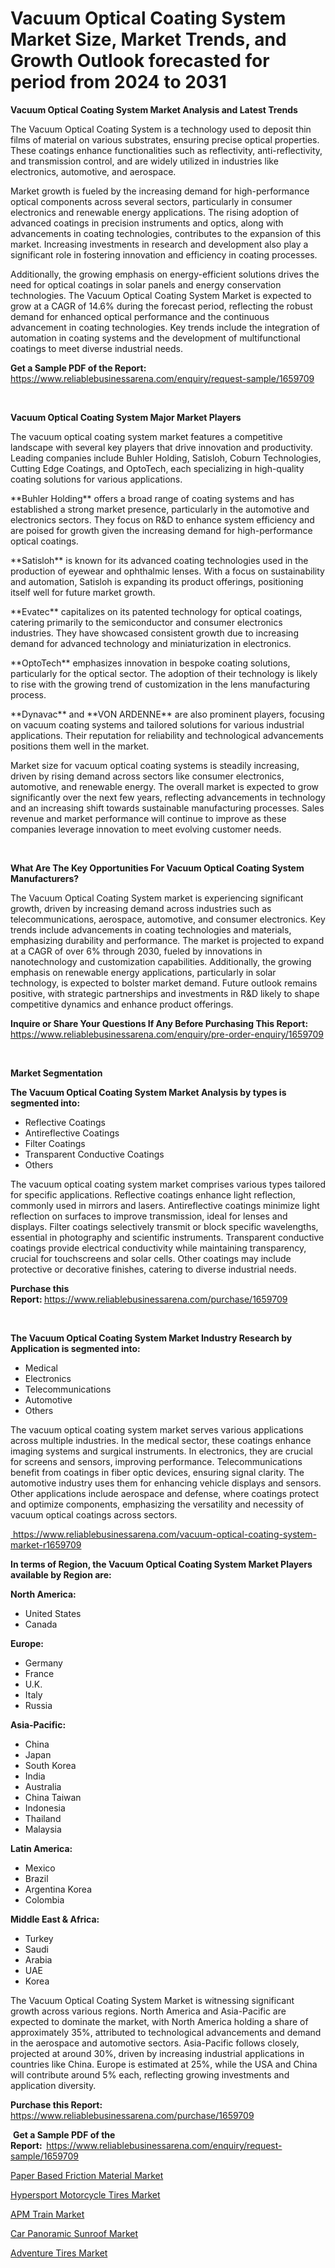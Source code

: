 <p><h1>Vacuum Optical Coating System Market Size, Market Trends, and Growth Outlook forecasted for period from 2024 to 2031</h1></p><p><strong>Vacuum Optical Coating System Market Analysis and Latest Trends</strong></p>
<p><p>The Vacuum Optical Coating System is a technology used to deposit thin films of material on various substrates, ensuring precise optical properties. These coatings enhance functionalities such as reflectivity, anti-reflectivity, and transmission control, and are widely utilized in industries like electronics, automotive, and aerospace. </p><p>Market growth is fueled by the increasing demand for high-performance optical components across several sectors, particularly in consumer electronics and renewable energy applications. The rising adoption of advanced coatings in precision instruments and optics, along with advancements in coating technologies, contributes to the expansion of this market. Increasing investments in research and development also play a significant role in fostering innovation and efficiency in coating processes.</p><p>Additionally, the growing emphasis on energy-efficient solutions drives the need for optical coatings in solar panels and energy conservation technologies. The Vacuum Optical Coating System Market is expected to grow at a CAGR of 14.6% during the forecast period, reflecting the robust demand for enhanced optical performance and the continuous advancement in coating technologies. Key trends include the integration of automation in coating systems and the development of multifunctional coatings to meet diverse industrial needs.</p></p>
<p><strong>Get a Sample PDF of the Report:&nbsp;</strong> <a href="https://www.reliablebusinessarena.com/enquiry/request-sample/1659709?utm_campaign=1835&utm_medium=2&utm_source=Github&utm_content=ia&utm_term=09122024&utm_id=vacuum-optical-coating-system">https://www.reliablebusinessarena.com/enquiry/request-sample/1659709</a></p>
<p>&nbsp;</p>
<p><strong>Vacuum Optical Coating System Major Market Players</strong></p>
<p><p>The vacuum optical coating system market features a competitive landscape with several key players that drive innovation and productivity. Leading companies include Buhler Holding, Satisloh, Coburn Technologies, Cutting Edge Coatings, and OptoTech, each specializing in high-quality coating solutions for various applications.</p><p>**Buhler Holding** offers a broad range of coating systems and has established a strong market presence, particularly in the automotive and electronics sectors. They focus on R&D to enhance system efficiency and are poised for growth given the increasing demand for high-performance optical coatings.</p><p>**Satisloh** is known for its advanced coating technologies used in the production of eyewear and ophthalmic lenses. With a focus on sustainability and automation, Satisloh is expanding its product offerings, positioning itself well for future market growth.</p><p>**Evatec** capitalizes on its patented technology for optical coatings, catering primarily to the semiconductor and consumer electronics industries. They have showcased consistent growth due to increasing demand for advanced technology and miniaturization in electronics.</p><p>**OptoTech** emphasizes innovation in bespoke coating solutions, particularly for the optical sector. The adoption of their technology is likely to rise with the growing trend of customization in the lens manufacturing process.</p><p>**Dynavac** and **VON ARDENNE** are also prominent players, focusing on vacuum coating systems and tailored solutions for various industrial applications. Their reputation for reliability and technological advancements positions them well in the market.</p><p>Market size for vacuum optical coating systems is steadily increasing, driven by rising demand across sectors like consumer electronics, automotive, and renewable energy. The overall market is expected to grow significantly over the next few years, reflecting advancements in technology and an increasing shift towards sustainable manufacturing processes. Sales revenue and market performance will continue to improve as these companies leverage innovation to meet evolving customer needs.</p></p>
<p>&nbsp;</p>
<p><strong>What Are The Key Opportunities For Vacuum Optical Coating System Manufacturers?</strong></p>
<p><p>The Vacuum Optical Coating System market is experiencing significant growth, driven by increasing demand across industries such as telecommunications, aerospace, automotive, and consumer electronics. Key trends include advancements in coating technologies and materials, emphasizing durability and performance. The market is projected to expand at a CAGR of over 6% through 2030, fueled by innovations in nanotechnology and customization capabilities. Additionally, the growing emphasis on renewable energy applications, particularly in solar technology, is expected to bolster market demand. Future outlook remains positive, with strategic partnerships and investments in R&D likely to shape competitive dynamics and enhance product offerings.</p></p>
<p><strong>Inquire or Share Your Questions If Any Before Purchasing This Report:</strong> <a href="https://www.reliablebusinessarena.com/enquiry/pre-order-enquiry/1659709?utm_campaign=1835&utm_medium=2&utm_source=Github&utm_content=ia&utm_term=09122024&utm_id=vacuum-optical-coating-system">https://www.reliablebusinessarena.com/enquiry/pre-order-enquiry/1659709</a></p>
<p>&nbsp;</p>
<p><strong>Market Segmentation</strong></p>
<p><strong>The Vacuum Optical Coating System Market Analysis by types is segmented into:</strong></p>
<p><ul><li>Reflective Coatings</li><li>Antireflective Coatings</li><li>Filter Coatings</li><li>Transparent Conductive Coatings</li><li>Others</li></ul></p>
<p><p>The vacuum optical coating system market comprises various types tailored for specific applications. Reflective coatings enhance light reflection, commonly used in mirrors and lasers. Antireflective coatings minimize light reflection on surfaces to improve transmission, ideal for lenses and displays. Filter coatings selectively transmit or block specific wavelengths, essential in photography and scientific instruments. Transparent conductive coatings provide electrical conductivity while maintaining transparency, crucial for touchscreens and solar cells. Other coatings may include protective or decorative finishes, catering to diverse industrial needs.</p></p>
<p><strong>Purchase this Report:&nbsp;</strong><a href="https://www.reliablebusinessarena.com/purchase/1659709?utm_campaign=1835&utm_medium=2&utm_source=Github&utm_content=ia&utm_term=09122024&utm_id=vacuum-optical-coating-system">https://www.reliablebusinessarena.com/purchase/1659709</a></p>
<p>&nbsp;</p>
<p><strong>The Vacuum Optical Coating System Market Industry Research by Application is segmented into:</strong></p>
<p><ul><li>Medical</li><li>Electronics</li><li>Telecommunications</li><li>Automotive</li><li>Others</li></ul></p>
<p><p>The vacuum optical coating system market serves various applications across multiple industries. In the medical sector, these coatings enhance imaging systems and surgical instruments. In electronics, they are crucial for screens and sensors, improving performance. Telecommunications benefit from coatings in fiber optic devices, ensuring signal clarity. The automotive industry uses them for enhancing vehicle displays and sensors. Other applications include aerospace and defense, where coatings protect and optimize components, emphasizing the versatility and necessity of vacuum optical coatings across sectors.</p></p>
<p><a href="https://www.reliablebusinessarena.com/vacuum-optical-coating-system-market-r1659709?utm_campaign=1835&utm_medium=2&utm_source=Github&utm_content=ia&utm_term=09122024&utm_id=vacuum-optical-coating-system">&nbsp;https://www.reliablebusinessarena.com/vacuum-optical-coating-system-market-r1659709</a></p>
<p><strong>In terms of Region, the Vacuum Optical Coating System Market Players available by Region are:</strong></p>
<p>
    <p> <strong> North America: </strong>
        <ul>
            <li>United States</li>
            <li>Canada</li>
        </ul>
        </p> 
    <p> <strong> Europe: </strong>
        <ul>
            <li>Germany</li>
            <li>France</li>
            <li>U.K.</li>
            <li>Italy</li>
            <li>Russia</li>
        </ul>
        </p> 
    <p> <strong> Asia-Pacific: </strong>
        <ul>
            <li>China</li>
            <li>Japan</li>
            <li>South Korea</li>
            <li>India</li>
            <li>Australia</li>
            <li>China Taiwan</li>
            <li>Indonesia</li>
            <li>Thailand</li>
            <li>Malaysia</li>
        </ul>
        </p> 
    <p> <strong> Latin America: </strong>
        <ul>
            <li>Mexico</li>
            <li>Brazil</li>
            <li>Argentina Korea</li>
            <li>Colombia</li>
        </ul>
        </p> 
    <p> <strong> Middle East & Africa: </strong>
        <ul>
            <li>Turkey</li>
            <li>Saudi</li>
            <li>Arabia</li>
            <li>UAE</li>
            <li>Korea</li>
        </ul>
    </p>
    </p>
<p><p>The Vacuum Optical Coating System Market is witnessing significant growth across various regions. North America and Asia-Pacific are expected to dominate the market, with North America holding a share of approximately 35%, attributed to technological advancements and demand in the aerospace and automotive sectors. Asia-Pacific follows closely, projected at around 30%, driven by increasing industrial applications in countries like China. Europe is estimated at 25%, while the USA and China will contribute around 5% each, reflecting growing investments and application diversity.</p></p>
<p><strong>Purchase this Report: </strong><a href="https://www.reliablebusinessarena.com/purchase/1659709?utm_campaign=1835&utm_medium=2&utm_source=Github&utm_content=ia&utm_term=09122024&utm_id=vacuum-optical-coating-system">https://www.reliablebusinessarena.com/purchase/1659709</a></p>
<p>&nbsp;<strong>Get a Sample PDF of the Report:&nbsp;&nbsp;</strong><a href="https://www.reliablebusinessarena.com/enquiry/request-sample/1659709?utm_campaign=1835&utm_medium=2&utm_source=Github&utm_content=ia&utm_term=09122024&utm_id=vacuum-optical-coating-system">https://www.reliablebusinessarena.com/enquiry/request-sample/1659709</a></p>
<p><strong></strong></p>
<p><p><a href="https://www.linkedin.com/pulse/paper-based-friction-material-market-study-findings-forecast-mm6zf?utm_campaign=1835&utm_medium=2&utm_source=Github&utm_content=ia&utm_term=09122024&utm_id=vacuum-optical-coating-system">Paper Based Friction Material Market</a></p><p><a href="https://www.linkedin.com/pulse/rising-demand-hypersport-motorcycle-tires-market-influencing-35ugf?utm_campaign=1835&utm_medium=2&utm_source=Github&utm_content=ia&utm_term=09122024&utm_id=vacuum-optical-coating-system">Hypersport Motorcycle Tires Market</a></p><p><a href="https://www.linkedin.com/pulse/apm-train-market-size-forecast-2024-2031-cagr-123-insights-hhjyf?utm_campaign=1835&utm_medium=2&utm_source=Github&utm_content=ia&utm_term=09122024&utm_id=vacuum-optical-coating-system">APM Train Market</a></p><p><a href="https://www.linkedin.com/pulse/global-car-panoramic-sunroof-market-share-growth-opportunities-jpsvf?utm_campaign=1835&utm_medium=2&utm_source=Github&utm_content=ia&utm_term=09122024&utm_id=vacuum-optical-coating-system">Car Panoramic Sunroof Market</a></p><p><a href="https://www.linkedin.com/pulse/adventure-tires-market-projections-insights-valuation-cagr-jpdjf?utm_campaign=1835&utm_medium=2&utm_source=Github&utm_content=ia&utm_term=09122024&utm_id=vacuum-optical-coating-system">Adventure Tires Market</a></p></p>
